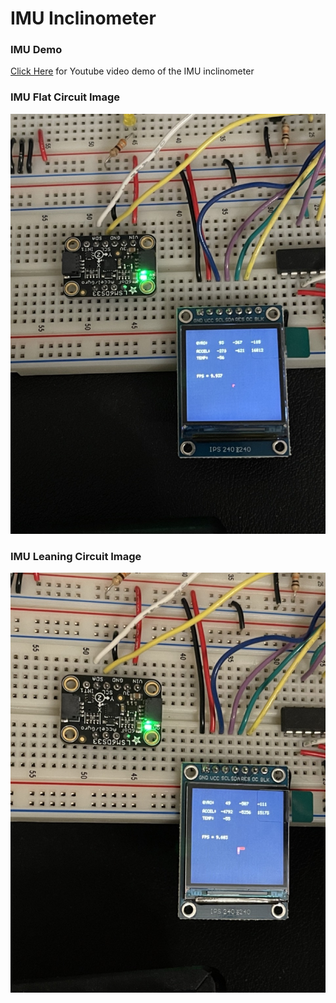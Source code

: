 # IMU Inclinometer

### IMU Demo
[Click Here](https://youtu.be/KXSJUnB9mIw) for Youtube video demo of the IMU inclinometer

### IMU Flat Circuit Image
![IMU inclinometer circuit on flat surface](https://github.com/mmamyrov/ME433/blob/master/HW11/IMU%20Flat%20Circuit.jpeg)

### IMU Leaning Circuit Image
![IMU inclinometer circuit leaning](https://github.com/mmamyrov/ME433/blob/master/HW11/IMU%20Leaning%20Circuit.jpeg)
